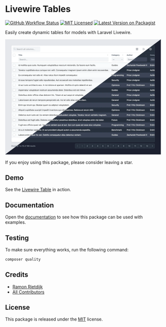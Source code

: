 # Livewire Tables

[![GitHub Workflow Status](https://img.shields.io/github/actions/workflow/status/ramonrietdijk/livewire-tables/tests.yml?label=tests)](https://github.com/ramonrietdijk/livewire-tables/actions/workflows/tests.yml)
[![MIT Licensed](https://img.shields.io/badge/license-MIT-brightgreen.svg)](LICENSE.md)
[![Latest Version on Packagist](https://img.shields.io/packagist/v/ramonrietdijk/livewire-tables.svg)](https://packagist.org/packages/ramonrietdijk/livewire-tables)

Easily create dynamic tables for models with Laravel Livewire.

![Livewire Table](./art/table.webp)

If you enjoy using this package, please consider leaving a star.

## Demo

See the [Livewire Table](https://livewire-tables.ramonrietdijk.nl) in action.

## Documentation

Open the [documentation](https://ramonrietdijk.github.io/livewire-tables) to see how this package can be used with examples.

## Testing

To make sure everything works, run the following command:

```sh
composer quality
```

## Credits

- [Ramon Rietdijk](https://github.com/ramonrietdijk)
- [All Contributors](../../contributors)

## License

This package is released under the [MIT](LICENSE.md) license.
